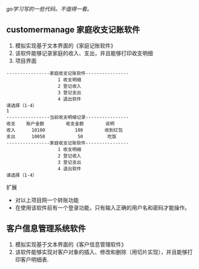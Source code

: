*go学习写的一些代码。不值得一看。*
## customermanage 家庭收支记账软件
1. 模拟实现基于文本界面的《家庭记账软件》
2. 该软件能够记录家庭的收入、支出，并且能够打印收支明细
3. 项目界面
```dotnetcli
----------------家庭收支记账软件----------------
                   1 收支明细
                   2 登记收入
                   3 登记支出
                   4 退出软件
请选择（1-4）
1
----------------当前收支明细记录----------------
收支    账户金额        收支金额        说明
收入      10100           100        收到红包
支出      10050            50         吃饭
----------------家庭收支记账软件----------------
                   1 收支明细
                   2 登记收入
                   3 登记支出
                   4 退出软件
请选择（1-4）
```
扩展
- 对以上项目网一个转账功能
- 在使用该软件前有一个登录功能，只有输入正确的用户名和密码才能操作。

##  客户信息管理系统软件
1. 模拟实现基于文本界面的《客户信息管理软件》
2. 该软件能够实现对客户对象的插入、修改和删除（用切片实现），并且能够打印客户明细表.
